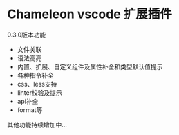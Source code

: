 # Chameleon vscode 扩展插件

0.3.0版本功能
- 文件关联
- 语法高亮
- 内置、扩展、自定义组件及属性补全和类型默认值提示
- 各种指令补全
- css、less支持
- linter校验及提示
- api补全
- format等

其他功能持续增加中...
